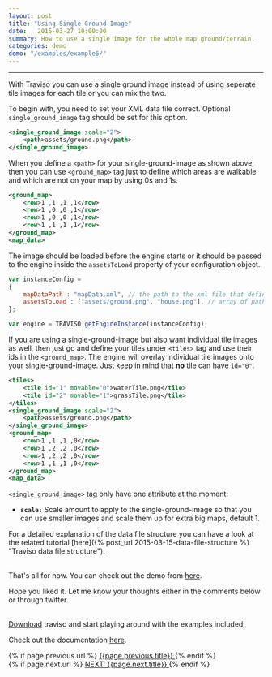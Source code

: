 ```yaml
---
layout: post
title: "Using Single Ground Image"
date:   2015-03-27 10:00:00
summary: How to use a single image for the whole map ground/terrain.
categories: demo
demo: "/examples/example6/"
---
```


___

With Traviso you can use a single ground image instead of using seperate tile images for each tile or you can mix the two.

To begin with, you need to set your XML data file correct. Optional `single_ground_image` tag should be set for this option.

<!--more-->

```xml
<single_ground_image scale="2">
    <path>assets/ground.png</path>
</single_ground_image>
```
When you define a `<path>` for your single-ground-image as shown above, then you can use `<ground_map>` tag just to define which areas are walkable and which are not on your map by using 0s and 1s.

```xml
<ground_map>
    <row>1 ,1 ,1 ,1</row>
    <row>1 ,0 ,0 ,1</row>
    <row>1 ,0 ,0 ,1</row>
    <row>1 ,1 ,1 ,1</row>
</ground_map>
<map_data>
```

The image should be loaded before the engine starts or it should be passed to the engine inside the `assetsToLoad` property of your configuration object.

```js
var instanceConfig =
{
    mapDataPath : "mapData.xml", // the path to the xml file that defines map data, required
    assetsToLoad : ["assets/ground.png", "house.png"], // array of paths to the assets that are desired to be loaded by traviso, no need to use if assets are already loaded to PIXI cache, default null
};

var engine = TRAVISO.getEngineInstance(instanceConfig);
```

If you are using a single-ground-image but also want individual tile images as well, then just go and define your tiles under `<tiles>` tag and use their ids in the `<ground_map>`. The engine will overlay individual tile images onto your single-ground-image. Just keep in mind that **no** tile can have `id="0"`.

```xml
<tiles>
	<tile id="1" movable="0">waterTile.png</tile>
	<tile id="2" movable="1">grassTile.png</tile>
</tiles>
<single_ground_image scale="2">
    <path>assets/ground.png</path>
</single_ground_image>
<ground_map>
    <row>1 ,1 ,1 ,0</row>
    <row>1 ,2 ,2 ,0</row>
    <row>1 ,2 ,2 ,0</row>
    <row>1 ,1 ,1 ,0</row>
</ground_map>
<map_data>
```

`<single_ground_image>` tag only have one attribute at the moment:

* **`scale:`** Scale amount to apply to the single-ground-image so that you can use smaller images and scale them up for extra big maps, default 1.

For a detailed explanation of the data file structure you can have a look at the related tutorial [here]({% post_url 2015-03-15-data-file-structure %} "Traviso data file structure").

<br/>
That's all for now. You can check out the demo from <a href="/examples/example6/" target="_blank">here</a>.

Hope you liked it. Let me know your thoughts either in the comments below or through twitter.


<br/>
<a href="https://github.com/axaq/traviso.js" target="_blank">Download</a> traviso and start playing around with the examples included.

Check out the documentation <a href="/docs/" target="_blank">here</a>.

<div id="post-navigation" >
  <div class="previous">
    {% if page.previous.url %}
    <a href="{{page.previous.url}}" title="Previous post: {{page.next.title}}">
      <i class="fa fa-lg fa-arrow-circle-left"></i>
      {{page.previous.title}}
    </a>
    {% endif %}
  </div>
  <div class="next text-right">
    {% if page.next.url %}
    <a href="{{page.next.url}}" title="Next post: {{page.next.title}}">
    	NEXT: {{page.next.title}}
    	<i class="fa fa-lg fa-arrow-circle-right"></i>
    </a>
    {% endif %}
  </div>
</div>
